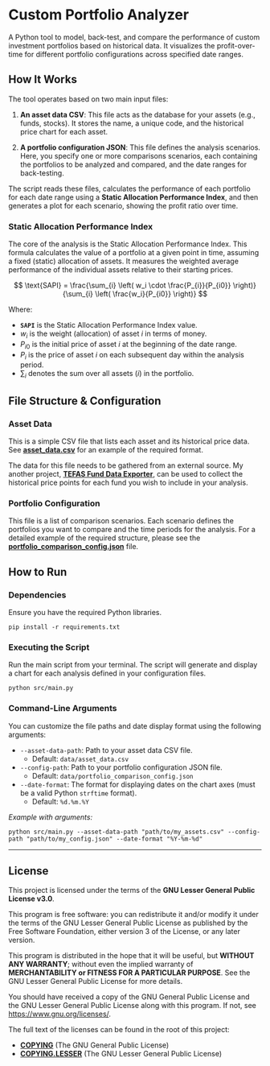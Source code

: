 # Custom Portfolio Analyzer

A Python tool to model, back-test, and compare the performance of custom investment portfolios based on historical data. It visualizes the profit-over-time for different portfolio configurations across specified date ranges.


## How It Works

The tool operates based on two main input files:

1.  **An asset data CSV**: This file acts as the database for your assets (e.g., funds, stocks). It stores the name, a unique code, and the historical price chart for each asset.

2.  **A portfolio configuration JSON**: This file defines the analysis scenarios. Here, you specify one or more comparisons scenarios, each containing the portfolios to be analyzed and compared, and the date ranges for back-testing.

The script reads these files, calculates the performance of each portfolio for each date range using a **Static Allocation Performance Index**, and then generates a plot for each scenario, showing the profit ratio over time.


### Static Allocation Performance Index

The core of the analysis is the Static Allocation Performance Index. This formula calculates the value of a portfolio at a given point in time, assuming a fixed (static) allocation of assets. It measures the weighted average performance of the individual assets relative to their starting prices.

$$
\text{SAPI} = \frac{\sum_{i} \left( w_i \cdot \frac{P_{i}}{P_{i0}} \right)}{\sum_{i} \left( \frac{w_i}{P_{i0}} \right)}
$$

Where:

*   **`SAPI`** is the Static Allocation Performance Index value.
*   $w_i$ is the weight (allocation) of asset *i* in terms of money.
*   $P_{i0}$ is the initial price of asset *i* at the beginning of the date range.
*   $P_{i}$ is the price of asset *i* on each subsequent day within the analysis period.
*   $\sum_{i}$ denotes the sum over all assets (*i*) in the portfolio.


## File Structure & Configuration

### Asset Data

This is a simple CSV file that lists each asset and its historical price data. See **[asset_data.csv](./data_example/asset_data.csv)** for an example of the required format.

The data for this file needs to be gathered from an external source. My another project, **[TEFAS Fund Data Exporter](https://github.com/fevzibabaoglu/tefas-data-exporter)**, can be used to collect the historical price points for each fund you wish to include in your analysis.

### Portfolio Configuration

This file is a list of comparison scenarios. Each scenario defines the portfolios you want to compare and the time periods for the analysis. For a detailed example of the required structure, please see the **[portfolio_comparison_config.json](./data_example/portfolio_comparison_config.json)** file.


## How to Run

### Dependencies

Ensure you have the required Python libraries.

```shell
pip install -r requirements.txt
```


### Executing the Script

Run the main script from your terminal. The script will generate and display a chart for each analysis defined in your configuration files.

```shell
python src/main.py
```


### Command-Line Arguments

You can customize the file paths and date display format using the following arguments:

*   `--asset-data-path`: Path to your asset data CSV file.
    *   Default: `data/asset_data.csv`
*   `--config-path`: Path to your portfolio configuration JSON file.
    *   Default: `data/portfolio_comparison_config.json`
*   `--date-format`: The format for displaying dates on the chart axes (must be a valid Python `strftime` format).
    *   Default: `%d.%m.%Y`

*Example with arguments:*
```shell
python src/main.py --asset-data-path "path/to/my_assets.csv" --config-path "path/to/my_config.json" --date-format "%Y-%m-%d"
```


***

## License

This project is licensed under the terms of the **GNU Lesser General Public License v3.0**.

This program is free software: you can redistribute it and/or modify it under the terms of the GNU Lesser General Public License as published by the Free Software Foundation, either version 3 of the License, or any later version.

This program is distributed in the hope that it will be useful, but **WITHOUT ANY WARRANTY**; without even the implied warranty of **MERCHANTABILITY or FITNESS FOR A PARTICULAR PURPOSE**. See the GNU Lesser General Public License for more details.

You should have received a copy of the GNU General Public License and the GNU Lesser General Public License along with this program. If not, see <https://www.gnu.org/licenses/>.

The full text of the licenses can be found in the root of this project:

*   **[COPYING](./COPYING)** (The GNU General Public License)
*   **[COPYING.LESSER](./COPYING.LESSER)** (The GNU Lesser General Public License)
